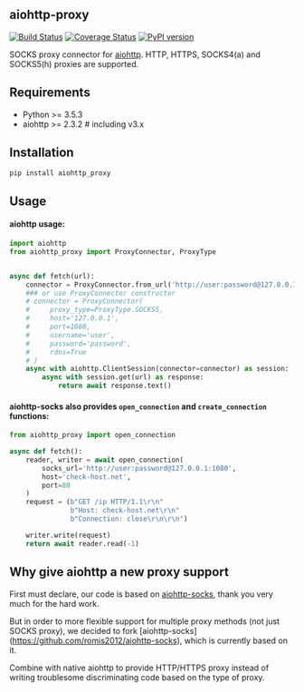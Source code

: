## aiohttp-proxy

[![Build Status](https://travis-ci.org/Skactor/aiohttp-proxy.svg?branch=master)](https://github.com/Skactor/aiohttp-proxy)
[![Coverage Status](https://coveralls.io/repos/github/Skactor/aiohttp-proxy/badge.svg?branch=master)](https://coveralls.io/Skactor/aiohttp-proxy?branch=master)
[![PyPI version](https://badge.fury.io/py/aiohttp-proxy.svg)](https://badge.fury.io/py/aiohttp-proxy)

SOCKS proxy connector for [aiohttp](https://github.com/aio-libs/aiohttp). HTTP, HTTPS, SOCKS4(a) and SOCKS5(h) proxies are supported.

## Requirements
- Python >= 3.5.3
- aiohttp >= 2.3.2  # including v3.x

## Installation
```
pip install aiohttp_proxy
```

## Usage

#### aiohttp usage:
```python
import aiohttp
from aiohttp_proxy import ProxyConnector, ProxyType


async def fetch(url):
    connector = ProxyConnector.from_url('http://user:password@127.0.0.1:1080')
    ### or use ProxyConnector constructor
    # connector = ProxyConnector(
    #     proxy_type=ProxyType.SOCKS5,
    #     host='127.0.0.1',
    #     port=1080,
    #     username='user',
    #     password='password',
    #     rdns=True
    # )
    async with aiohttp.ClientSession(connector=connector) as session:
        async with session.get(url) as response:
            return await response.text()
```

#### aiohttp-socks also provides `open_connection` and `create_connection` functions:

```python
from aiohttp_proxy import open_connection

async def fetch():
    reader, writer = await open_connection(
        socks_url='http://user:password@127.0.0.1:1080',
        host='check-host.net',
        port=80
    )
    request = (b"GET /ip HTTP/1.1\r\n"
               b"Host: check-host.net\r\n"
               b"Connection: close\r\n\r\n")

    writer.write(request)
    return await reader.read(-1)
```

## Why give aiohttp a new proxy support

First must declare, our code is based on [aiohttp-socks](https://github.com/romis2012/aiohttp-socks), thank you very much for the hard work.

But in order to more flexible support for multiple proxy methods (not just SOCKS proxy),
we decided to fork [aiohttp-socks] (https://github.com/romis2012/aiohttp-socks), which is currently based on it.

Combine with native aiohttp to provide HTTP/HTTPS proxy instead of writing troublesome discriminating code based on the type of proxy.